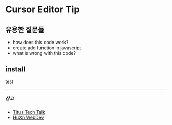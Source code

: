 # Cursor Editor Tip

## 유용한 질문들

-   how does this code work?
-   create add function in javascript
-   what is wrong with this code?

## install

test

---

##### 참고

-   [Titus Tech Talk](https://www.youtube.com/watch?v=8h6Kpac5U2c)
-   [HuXn WebDev](https://www.youtube.com/watch?v=ApZ5PT8g0H8)

